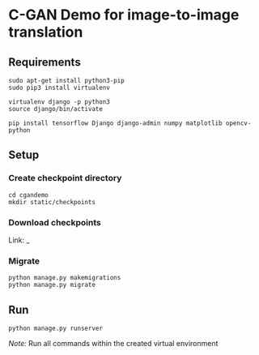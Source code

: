 # C-GAN Demo for image-to-image translation

## Requirements
```
sudo apt-get install python3-pip
sudo pip3 install virtualenv

virtualenv django -p python3
source django/bin/activate

pip install tensorflow Django django-admin numpy matplotlib opencv-python
```

## Setup
### Create checkpoint directory
```
cd cgandemo
mkdir static/checkpoints
```
### Download checkpoints
Link: _
### Migrate
```
python manage.py makemigrations
python manage.py migrate
```
## Run
```
python manage.py runserver
```
*Note:* Run all commands within the created virtual environment
